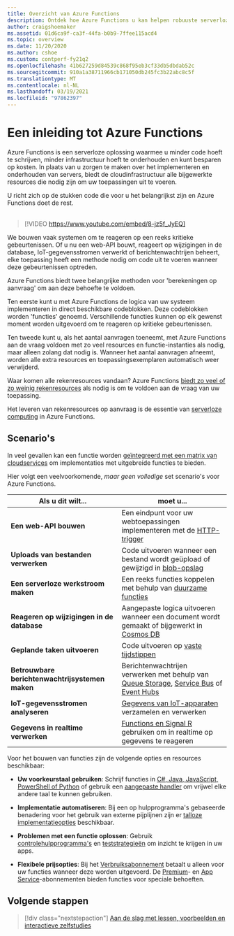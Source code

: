 ```yaml
---
title: Overzicht van Azure Functions
description: Ontdek hoe Azure Functions u kan helpen robuuste serverloze apps te bouwen.
author: craigshoemaker
ms.assetid: 01d6ca9f-ca3f-44fa-b0b9-7ffee115acd4
ms.topic: overview
ms.date: 11/20/2020
ms.author: cshoe
ms.custom: contperf-fy21q2
ms.openlocfilehash: 41b627259d84539c868f95eb3cf33db5dbdab52c
ms.sourcegitcommit: 910a1a38711966cb171050db245fc3b22abc8c5f
ms.translationtype: MT
ms.contentlocale: nl-NL
ms.lasthandoff: 03/19/2021
ms.locfileid: "97862397"
---
```

# <a name="introduction-to-azure-functions"></a>Een inleiding tot Azure Functions

Azure Functions is een serverloze oplossing waarmee u minder code hoeft te schrijven, minder infrastructuur hoeft te onderhouden en kunt besparen op kosten. In plaats van u zorgen te maken over het implementeren en onderhouden van servers, biedt de cloudinfrastructuur alle bijgewerkte resources die nodig zijn om uw toepassingen uit te voeren.

U richt zich op de stukken code die voor u het belangrijkst zijn en Azure Functions doet de rest.<br /><br />

> [!VIDEO https://www.youtube.com/embed/8-jz5f_JyEQ]

We bouwen vaak systemen om te reageren op een reeks kritieke gebeurtenissen. Of u nu een web-API bouwt, reageert op wijzigingen in de database, IoT-gegevensstromen verwerkt of berichtenwachtrijen beheert, elke toepassing heeft een methode nodig om code uit te voeren wanneer deze gebeurtenissen optreden.

Azure Functions biedt twee belangrijke methoden voor 'berekeningen op aanvraag' om aan deze behoefte te voldoen.

Ten eerste kunt u met Azure Functions de logica van uw systeem implementeren in direct beschikbare codeblokken. Deze codeblokken worden 'functies' genoemd. Verschillende functies kunnen op elk gewenst moment worden uitgevoerd om te reageren op kritieke gebeurtenissen.

Ten tweede kunt u, als het aantal aanvragen toeneemt, met Azure Functions aan de vraag voldoen met zo veel resources en functie-instanties als nodig, maar alleen zolang dat nodig is. Wanneer het aantal aanvragen afneemt, worden alle extra resources en toepassingsexemplaren automatisch weer verwijderd.

Waar komen alle rekenresources vandaan? Azure Functions [biedt zo veel of zo weinig rekenresources](./functions-scale.md) als nodig is om te voldoen aan de vraag van uw toepassing.

Het leveren van rekenresources op aanvraag is de essentie van [serverloze computing](https://azure.microsoft.com/solutions/serverless/) in Azure Functions.

## <a name="scenarios"></a>Scenario's

In veel gevallen kan een functie worden [geïntegreerd met een matrix van cloudservices](./functions-triggers-bindings.md) om implementaties met uitgebreide functies te bieden.

Hier volgt een veelvoorkomende, _maar geen volledige_ set scenario's voor Azure Functions.

| Als u dit wilt... | moet u... |
| --- | --- |
| **Een web-API bouwen** | Een eindpunt voor uw webtoepassingen implementeren met de [HTTP-trigger](./functions-bindings-http-webhook.md) |
| **Uploads van bestanden verwerken** | Code uitvoeren wanneer een bestand wordt geüpload of gewijzigd in [blob-opslag](./functions-bindings-storage-blob.md) |
| **Een serverloze werkstroom maken** | Een reeks functies koppelen met behulp van [duurzame functies](./durable/durable-functions-overview.md) |
| **Reageren op wijzigingen in de database** | Aangepaste logica uitvoeren wanneer een document wordt gemaakt of bijgewerkt in [Cosmos DB](./functions-bindings-cosmosdb-v2.md) |
| **Geplande taken uitvoeren** | Code uitvoeren op [vaste tijdstippen](./functions-bindings-timer.md) |
| **Betrouwbare berichtenwachtrijsystemen maken** | Berichtenwachtrijen verwerken met behulp van [Queue Storage](./functions-bindings-storage-queue.md), [Service Bus](./functions-bindings-service-bus.md) of [Event Hubs](./functions-bindings-event-hubs.md) |
| **IoT-gegevensstromen analyseren** | [Gegevens van IoT-apparaten](./functions-bindings-event-iot.md) verzamelen en verwerken |
| **Gegevens in realtime verwerken** | [Functions en Signal R](./functions-bindings-signalr-service.md) gebruiken om in realtime op gegevens te reageren |

Voor het bouwen van functies zijn de volgende opties en resources beschikbaar:

- **Uw voorkeurstaal gebruiken**: Schrijf functies in [C#, Java, JavaScript, PowerShell of Python](./supported-languages.md) of gebruik een [aangepaste handler](./functions-custom-handlers.md) om vrijwel elke andere taal te kunnen gebruiken.

- **Implementatie automatiseren**: Bij een op hulpprogramma's gebaseerde benadering voor het gebruik van externe pijplijnen zijn er [talloze implementatieopties](./functions-deployment-technologies.md) beschikbaar.

- **Problemen met een functie oplossen**: Gebruik [controlehulpprogramma's](./functions-monitoring.md) en [teststrategieën](./functions-test-a-function.md) om inzicht te krijgen in uw apps.

- **Flexibele prijsopties**: Bij het [Verbruiksabonnement](./pricing.md) betaalt u alleen voor uw functies wanneer deze worden uitgevoerd. De [Premium](./pricing.md)- en [App Service](./pricing.md)-abonnementen bieden functies voor speciale behoeften.

## <a name="next-steps"></a>Volgende stappen

> [!div class="nextstepaction"]
> [Aan de slag met lessen, voorbeelden en interactieve zelfstudies](./functions-get-started.md)
